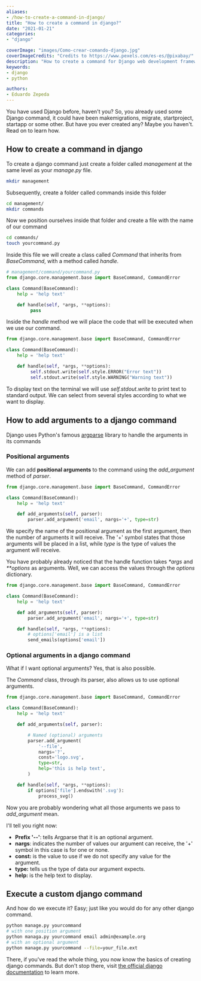 ```yaml
---
aliases:
- /how-to-create-a-command-in-django/
title: "How to create a command in django?"
date: "2021-01-21"
categories:
- "django"

coverImage: "images/Como-crear-comando-django.jpg"
coverImageCredits: "Credits to https://www.pexels.com/es-es/@pixabay/"
description: "How to create a command for Django web development framework from scratch, using positional and optional arguments from scratch"
keywords:
- django
- python

authors:
- Eduardo Zepeda
---
```


You have used Django before, haven't you? So, you already used some Django command, it could have been makemigrations, migrate, startproject, startapp or some other. But have you ever created any? Maybe you haven't. Read on to learn how.

## How to create a command in django

To create a django command just create a folder called _management_ at the same level as your _manage.py_ file.

```bash
mkdir management
```

Subsequently, create a folder called commands inside this folder

```bash
cd management/
mkdir commands
```

Now we position ourselves inside that folder and create a file with the name of our command

```bash
cd commands/
touch yourcommand.py
```

Inside this file we will create a class called _Command_ that inherits from _BaseCommand_, with a method called _handle_.

```python
# management/command/yourcommand.py
from django.core.management.base import BaseCommand, CommandError

class Command(BaseCommand):
    help = 'help text'

    def handle(self, *args, **options):
         pass
```

Inside the _handle_ method we will place the code that will be executed when we use our command.

```python
from django.core.management.base import BaseCommand, CommandError

class Command(BaseCommand):
    help = 'help text'

    def handle(self, *args, **options):
         self.stdout.write(self.style.ERROR("Error text"))
         self.stdout.write(self.style.WARNING("Warning text"))
```

To display text on the terminal we will use _self.stdout.write_ to print text to standard output. We can select from several styles according to what we want to display.

## How to add arguments to a django command

Django uses Python's famous [argparse](https://docs.python.org/3/library/argparse.html) library to handle the arguments in its commands

### Positional arguments

We can add **positional arguments** to the command using the _add_argument_ method of _parser_.

```python
from django.core.management.base import BaseCommand, CommandError

class Command(BaseCommand):
    help = 'help text'

    def add_arguments(self, parser):
        parser.add_argument('email', nargs='+', type=str)
```

We specify the name of the positional argument as the first argument, then the number of arguments it will receive. The '+' symbol states that those arguments will be placed in a list, while _type_ is the type of values the argument will receive.

You have probably already noticed that the handle function takes _*args_ and _**options_ as arguments. Well, we can access the values through the _options_ dictionary.

```python
from django.core.management.base import BaseCommand, CommandError

class Command(BaseCommand):
    help = 'help text'

    def add_arguments(self, parser):
        parser.add_argument('email', nargs='+', type=str)

    def handle(self, *args, **options):
        # options['email'] is a list
        send_emails(options['email'])
```

### Optional arguments in a django command

What if I want optional arguments? Yes, that is also possible.

The _Command_ class, through its parser, also allows us to use optional arguments.

```python
from django.core.management.base import BaseCommand, CommandError

class Command(BaseCommand):
    help = 'help text'

    def add_arguments(self, parser):

        # Named (optional) arguments
        parser.add_argument(
            '--file',
            nargs='?',
            const='logo.svg',
            type=str,
            help='this is help text',
        )

    def handle(self, *args, **options):
        if options['file'].endswith('.svg'):
            process_svg()
```

Now you are probably wondering what all those arguments we pass to _add_argument_ mean.

I'll tell you right now:

* **Prefix '--'**: tells Argparse that it is an optional argument.
* **nargs**: indicates the number of values our argument can receive, the '+' symbol in this case is for one or none.
* **const:** is the value to use if we do not specify any value for the argument.
* **type:** tells us the type of data our argument expects.
* **help:** is the help text to display.

## Execute a custom django command

And how do we execute it? Easy; just like you would do for any other django command.

```bash
python manage.py yourcommand
# with one position argument
python managa.py yourcommand email admin@example.org
# with an optional argument
python manage.py yourcommand --file=your_file.ext
```

There, if you've read the whole thing, you now know the basics of creating django commands. But don't stop there, visit [the official django documentation](https://docs.djangoproject.com/en/3.1/howto/custom-management-commands/) to learn more.